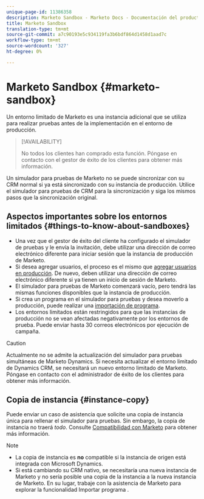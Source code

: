 ```yaml
---
unique-page-id: 11386358
description: Marketo Sandbox - Marketo Docs - Documentación del producto
title: Marketo Sandbox
translation-type: tm+mt
source-git-commit: a7c90193e5c934119fa3b6bdf864d1458d1aad7c
workflow-type: tm+mt
source-wordcount: '327'
ht-degree: 0%

---
```



# Marketo Sandbox {#marketo-sandbox}

Un entorno limitado de Marketo es una instancia adicional que se utiliza para realizar pruebas antes de la implementación en el entorno de producción.

>[!AVAILABILITY]
>
>No todos los clientes han comprado esta función. Póngase en contacto con el gestor de éxito de los clientes para obtener más información.

Un simulador para pruebas de Marketo no se puede sincronizar con su CRM normal si ya está sincronizado con su instancia de producción. Utilice el simulador para pruebas de CRM para la sincronización y siga los mismos pasos que la sincronización original.

## Aspectos importantes sobre los entornos limitados {#things-to-know-about-sandboxes}

* Una vez que el gestor de éxito del cliente ha configurado el simulador de pruebas y le envía la invitación, debe utilizar una dirección de correo electrónico diferente para iniciar sesión que la instancia de producción de Marketo.
* Si desea agregar usuarios, el proceso es el mismo que [agregar usuarios en producción](/help/marketo/product-docs/administration/users-and-roles/managing-marketo-users.md#create-users). De nuevo, deben utilizar una dirección de correo electrónico diferente si ya tienen un inicio de sesión de Marketo.
* El simulador para pruebas de Marketo comenzará vacío, pero tendrá las mismas funciones disponibles que la instancia de producción.
* Si crea un programa en el simulador para pruebas y desea moverlo a producción, puede realizar una [importación de programa](/help/marketo/product-docs/core-marketo-concepts/programs/working-with-programs/import-a-program.md).
* Los entornos limitados están restringidos para que las instancias de producción no se vean afectadas negativamente por los entornos de prueba. Puede enviar hasta 30 correos electrónicos por ejecución de campaña.

>[!CAUTION]
>
>Actualmente no se admite la actualización del simulador para pruebas simultáneas de Marketo Dynamics. Si necesita actualizar el entorno limitado de Dynamics CRM, se necesitará un nuevo entorno limitado de Marketo. Póngase en contacto con el administrador de éxito de los clientes para obtener más información.

## Copia de instancia {#instance-copy}

Puede enviar un caso de asistencia que solicite una copia de instancia única para rellenar el simulador para pruebas. Sin embargo, la copia de instancia no traerá _todo_. Consulte [Compatibilidad con Marketo](https://nation.marketo.com/t5/Support/ct-p/Support) para obtener más información.

>[!NOTE]
>
>* La copia de instancia es **no** compatible si la instancia de origen está integrada con Microsoft Dynamics.
>* Si está cambiando su CRM nativo, se necesitaría una nueva instancia de Marketo y no sería posible una copia de la instancia a la nueva instancia de Marketo. En su lugar, trabaje con la asistencia de Marketo para explorar la funcionalidad Importar programa .

